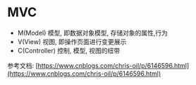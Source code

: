 # MVC

- M(Model) 模型, 即数据对象模型, 存储对象的属性,行为
- V(View) 视图, 即操作页面进行变更展示
- C(Controller) 控制, 模型, 视图的纽带


参考文档: [https://www.cnblogs.com/chris-oil/p/6146596.html](https://www.cnblogs.com/chris-oil/p/6146596.html)
